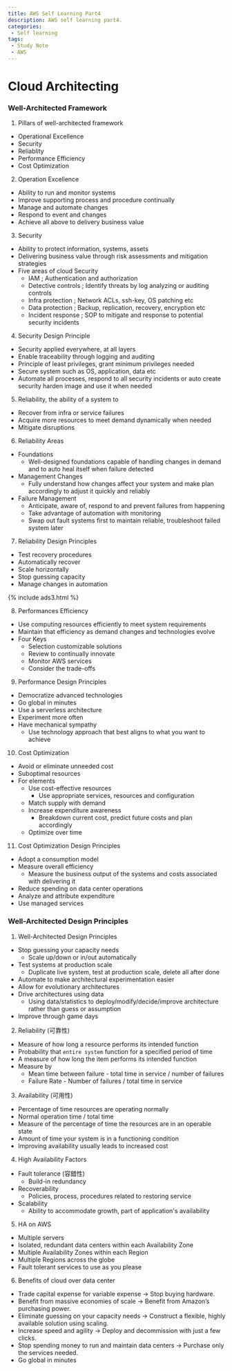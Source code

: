 ```yaml
---
title: AWS Self Learning Part4
description: AWS self learning part4.
categories:
 - Self learning
tags:
 - Study Note
 - AWS
---
```


# Cloud Architecting

### Well-Architected Framework
1. Pillars of well-architected framework
  * Operational Excellence
  * Security
  * Reliablity
  * Performance Efficiency
  * Cost Optimization


2. Operation Excellence
  * Ability to run and monitor systems
  * Improve supporting process and procedure continually
  * Manage and automate changes
  * Respond to event and changes
  * Achieve all above to delivery business value


3. Security
  * Ability to protect information, systems, assets
  * Delivering business value through risk assessments and mitigation strategies
  * Five areas of cloud Security
    * IAM ; Authentication and authorization
    * Detective controls ; Identify threats by log analyzing or auditing controls
    * Infra protection ; Network ACLs, ssh-key, OS patching etc
    * Data protection ; Backup, replication, recovery, encryption etc
    * Incident response ; SOP to mitigate and response to potential security incidents


4. Security Design Principle
  * Security applied everywhere, at all layers
  * Enable traceability through logging and auditing
  * Principle of least privileges, grant minimum privileges needed
  * Secure system such as OS, application, data etc
  * Automate all processes, respond to all security incidents or auto create security harden image and use it when needed


5. Reliability, the ability of a system to
  * Recover from infra or service failures
  * Acquire more resources to meet demand dynamically when needed
  * Mitigate disruptions


6. Reliability Areas
  * Foundations
    * Well-designed foundations capable of handling changes in demand and to auto heal itself when failure detected
  * Management Changes
    * Fully understand how changes affect your system and make plan accordingly to adjust it quickly and reliably
  * Failure Management
    * Anticipate, aware of, respond to and prevent failures from happening
    * Take advantage of automation with monitoring
    * Swap out fault systems first to maintain reliable, troubleshoot failed system later


7. Reliability Design Principles
  * Test recovery procedures
  * Automatically recover
  * Scale horizontally
  * Stop guessing capacity
  * Manage changes in automation


{% include ads3.html %}


8. Performances Efficiency
  * Use computing resources efficiently to meet system requirements
  * Maintain that efficiency as demand changes and technologies evolve
  * Four Keys
    * Selection customizable solutions
    * Review to continually innovate
    * Monitor AWS services
    * Consider the trade-offs


9. Performance Design Principles
  * Democratize advanced technologies
  * Go global in minutes
  * Use a serverless architecture
  * Experiment more often
  * Have mechanical sympathy
    * Use technology approach that best aligns to what you want to achieve


10. Cost Optimization
  * Avoid or eliminate unneeded cost
  * Suboptimal resources
  * For elements
    * Use cost-effective resources
      * Use appropriate services, resources and configuration
    * Match supply with demand
    * Increase expenditure awareness
      * Breakdown current cost, predict future costs and plan accordingly
    * Optimize over time


11. Cost Optimization Design Principles
  * Adopt a consumption model
  * Measure overall efficiency
    * Measure the business output of the systems and costs associated with delivering it
  * Reduce spending on data center operations
  * Analyze and attribute expenditure
  * Use managed services


### Well-Architected Design Principles
1. Well-Architected Design Principles
  * Stop guessing your capacity needs
    * Scale up/down or in/out automatically
  * Test systems at production scale
    * Duplicate live system, test at production scale, delete all after done
  * Automate to make architectural experimentation easier
  * Allow for evolutionary architectures
  * Drive architectures using data
    * Using data/statistics to deploy/modify/decide/improve architecture rather than guess or assumption
  * Improve through game days


2. Reliability (可靠性)
  * Measure of how long a resource performs its intended function
  * Probability that `entire system` function for a specified period of time
  * A measure of how long the item performs its intended function
  * Measure by
    * Mean time between failure - total time in service / number of failures
    * Failure Rate - Number of failures / total time in service


3. Availability (可用性)
  * Percentage of time resources are operating normally
  * Normal operation time / total time
  * Measure of the percentage of time the resources are in an operable state
  * Amount of time your system is in a functioning condition
  * Improving availability usually leads to increased cost


4. High Availability Factors
  * Fault tolerance (容錯性)
    * Build-in redundancy
  * Recoverability
    * Policies, process, procedures related to restoring service
  * Scalability
    * Ability to accommodate growth, part of application's availability


5. HA on AWS
  * Multiple servers
  * Isolated, redundant data centers within each Availability Zone
  * Multiple Availability Zones within each Region
  * Multiple Regions across the globe
  * Fault tolerant services to use as you please


6. Benefits of cloud over data center
  * Trade capital expense for variable expense -> Stop buying hardware.
  * Benefit from massive economies of scale -> Benefit from Amazon’s purchasing
  power.
  * Eliminate guessing on your capacity needs -> Construct a flexible, highly
  available solution using scaling.
  * Increase speed and agility -> Deploy and decommission with just a few clicks.
  * Stop spending money to run and maintain data centers -> Purchase only the
  services needed.
  * Go global in minutes
